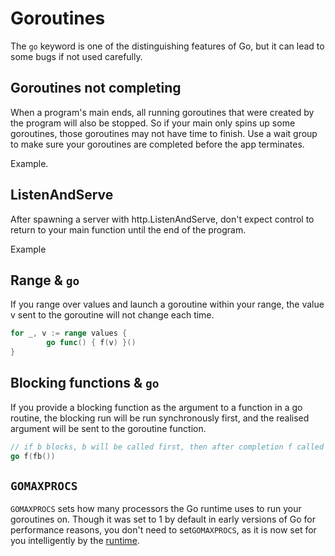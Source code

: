 # Goroutines

The `go` keyword is one of the distinguishing features of Go, but it can lead to some bugs if not used carefully.

## Goroutines not completing

When a program's main ends,  all running goroutines that were created by the program will also be stopped. So if your main only spins up some goroutines, those goroutines may not have time to finish. Use a wait group to make sure your goroutines are completed before the app terminates.

Example.

## ListenAndServe

After spawning a server with http.ListenAndServe, don't expect control to return to your main function until the end of the program.

Example

## Range & `go`

If you range over values and launch a goroutine within your range, the value v sent to the goroutine will not change each time.

```go
for _, v := range values {
        go func() { f(v) }()
}
```

## Blocking functions & `go`

If you provide a blocking function as the argument to a function in a go routine, the blocking run will be run synchronously first, and the realised argument will be sent to the goroutine function.

```go
// if b blocks, b will be called first, then after completion f called with the result
go f(fb())
```

## `GOMAXPROCS`

`GOMAXPROCS` sets how many processors the Go runtime uses to run your goroutines on. Though it was set to 1 by default in early versions of Go for performance reasons, you  don't need to set`GOMAXPROCS`, as it is now set for you intelligently by the [runtime](https://golang.org/pkg/runtime/#GOMAXPROCS).


